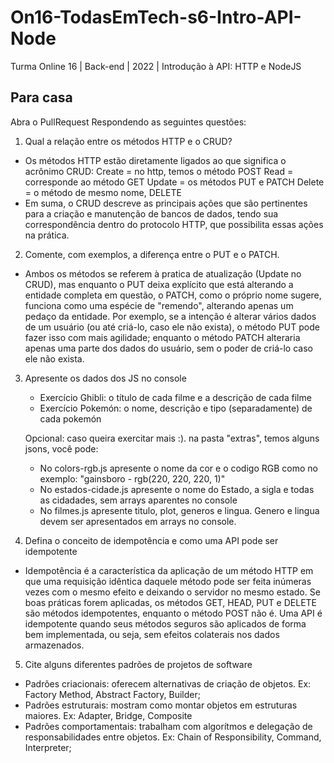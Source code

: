 # On16-TodasEmTech-s6-Intro-API-Node
Turma Online 16 | Back-end | 2022 | Introdução à API:
HTTP e NodeJS

## Para casa
Abra o PullRequest Respondendo as seguintes questões:

1) Qual a relação entre os métodos HTTP e o CRUD?

 - Os métodos HTTP estão diretamente ligados ao que significa o acrônimo CRUD:
Create = no http, temos o método POST
Read = corresponde ao método GET
Update = os métodos PUT e PATCH
Delete = o método de mesmo nome, DELETE
 - Em suma, o CRUD descreve as principais ações que são pertinentes para a criação e manutenção de bancos de dados, tendo sua correspondência dentro do protocolo HTTP, que possibilita essas ações na prática.


2) Comente, com exemplos, a diferença entre o PUT e o PATCH.

 - Ambos os métodos se referem à pratica de atualização (Update no CRUD), mas enquanto o PUT deixa explícito que está alterando a entidade completa em questão, o PATCH, como o próprio nome sugere, funciona como uma espécie de "remendo", alterando apenas um pedaço da entidade. Por exemplo, se a intenção é alterar vários dados de um usuário (ou até criá-lo, caso ele não exista), o método PUT pode fazer isso com mais agilidade; enquanto o método PATCH alteraria apenas uma parte dos dados do usuário, sem o poder de criá-lo caso ele não exista.

3) Apresente os dados dos JS no console
    - Exercício Ghibli: o título de cada filme e a descrição de cada filme
    - Exercício Pokemón: o nome, descrição e tipo (separadamente) de cada pokemón

    Opcional: caso queira exercitar mais :). na pasta "extras", temos alguns jsons, você pode:
    - No colors-rgb.js apresente o nome da cor e o codigo RGB como no exemplo: "gainsboro - rgb(220, 220, 220, 1)"
    - No estados-cidade.js apresente o nome do Estado, a sigla e todas as cidadades, sem arrays aparentes no console
    - No filmes.js apresente titulo, plot, generos e lingua. Genero e lingua devem ser apresentados em arrays no console.

4) Defina o conceito de idempotência e como uma API pode ser idempotente

 - Idempotência é a característica da aplicação de um método HTTP em que uma requisição idêntica daquele método pode ser feita inúmeras vezes com o mesmo efeito e deixando o servidor no mesmo estado. Se boas práticas forem aplicadas, os métodos GET, HEAD, PUT e DELETE são métodos idempotentes, enquanto o método POST não é. Uma API é idempotente quando seus métodos seguros são aplicados de forma bem implementada, ou seja, sem efeitos colaterais nos dados armazenados.

5) Cite alguns diferentes padrões de projetos de software

- Padrões criacionais: oferecem alternativas de criação de objetos. Ex: Factory Method, Abstract Factory, Builder;
- Padrões estruturais: mostram como montar objetos em estruturas maiores. Ex: Adapter, Bridge, Composite
- Padrões comportamentais: trabalham com algorítmos e delegação de responsabilidades entre objetos. Ex: Chain of Responsibility, Command, Interpreter;

